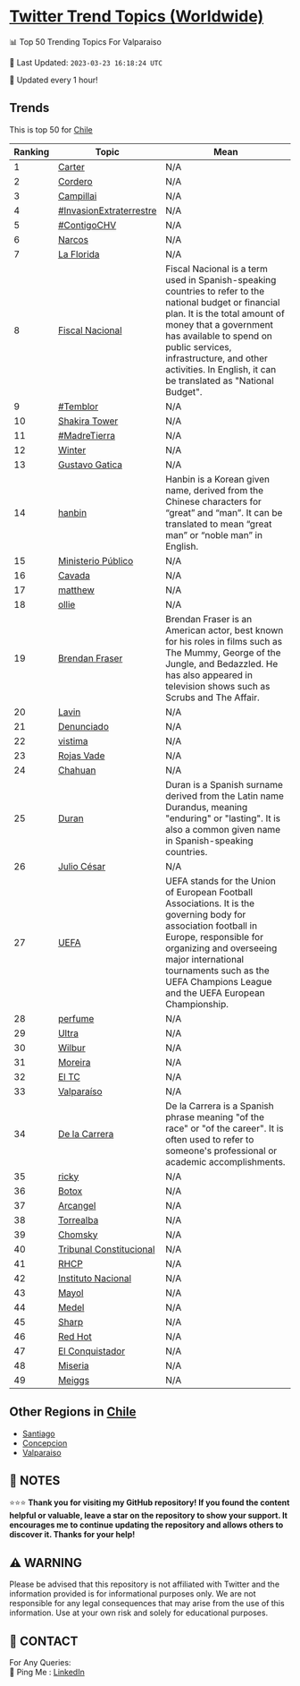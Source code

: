 [Twitter Trend Topics (Worldwide)](https://github.com/ErcinDedeoglu/Twitter-Trend-Topics)
==========


📊 Top 50 Trending Topics For Valparaiso

📆 Last Updated: `2023-03-23 16:18:24 UTC`

🔧 Updated every 1 hour!


## Trends

This is top 50 for [Chile](</Chile>)

| Ranking | Topic | Mean |
| ------- | ------------ | ------------ |
| 1 | [Carter](http://twitter.com/search?q=Carter) | N/A |
| 2 | [Cordero](http://twitter.com/search?q=Cordero) | N/A |
| 3 | [Campillai](http://twitter.com/search?q=Campillai) | N/A |
| 4 | [#InvasionExtraterrestre](http://twitter.com/search?q=%23InvasionExtraterrestre) | N/A |
| 5 | [#ContigoCHV](http://twitter.com/search?q=%23ContigoCHV) | N/A |
| 6 | [Narcos](http://twitter.com/search?q=Narcos) | N/A |
| 7 | [La Florida](http://twitter.com/search?q=La+Florida) | N/A |
| 8 | [Fiscal Nacional](http://twitter.com/search?q=Fiscal+Nacional) | Fiscal Nacional is a term used in Spanish-speaking countries to refer to the national budget or financial plan. It is the total amount of money that a government has available to spend on public services, infrastructure, and other activities. In English, it can be translated as "National Budget". |
| 9 | [#Temblor](http://twitter.com/search?q=%23Temblor) | N/A |
| 10 | [Shakira Tower](http://twitter.com/search?q=Shakira+Tower) | N/A |
| 11 | [#MadreTierra](http://twitter.com/search?q=%23MadreTierra) | N/A |
| 12 | [Winter](http://twitter.com/search?q=Winter) | N/A |
| 13 | [Gustavo Gatica](http://twitter.com/search?q=Gustavo+Gatica) | N/A |
| 14 | [hanbin](http://twitter.com/search?q=hanbin) | Hanbin is a Korean given name, derived from the Chinese characters for “great” and “man”. It can be translated to mean “great man” or “noble man” in English. |
| 15 | [Ministerio Público](http://twitter.com/search?q=Ministerio+P%c3%bablico) | N/A |
| 16 | [Cavada](http://twitter.com/search?q=Cavada) | N/A |
| 17 | [matthew](http://twitter.com/search?q=matthew) | N/A |
| 18 | [ollie](http://twitter.com/search?q=ollie) | N/A |
| 19 | [Brendan Fraser](http://twitter.com/search?q=Brendan+Fraser) | Brendan Fraser is an American actor, best known for his roles in films such as The Mummy, George of the Jungle, and Bedazzled. He has also appeared in television shows such as Scrubs and The Affair. |
| 20 | [Lavin](http://twitter.com/search?q=Lavin) | N/A |
| 21 | [Denunciado](http://twitter.com/search?q=Denunciado) | N/A |
| 22 | [vistima](http://twitter.com/search?q=vistima) | N/A |
| 23 | [Rojas Vade](http://twitter.com/search?q=Rojas+Vade) | N/A |
| 24 | [Chahuan](http://twitter.com/search?q=Chahuan) | N/A |
| 25 | [Duran](http://twitter.com/search?q=Duran) | Duran is a Spanish surname derived from the Latin name Durandus, meaning "enduring" or "lasting". It is also a common given name in Spanish-speaking countries. |
| 26 | [Julio César](http://twitter.com/search?q=Julio+C%c3%a9sar) | N/A |
| 27 | [UEFA](http://twitter.com/search?q=UEFA) | UEFA stands for the Union of European Football Associations. It is the governing body for association football in Europe, responsible for organizing and overseeing major international tournaments such as the UEFA Champions League and the UEFA European Championship. |
| 28 | [perfume](http://twitter.com/search?q=perfume) | N/A |
| 29 | [Ultra](http://twitter.com/search?q=Ultra) | N/A |
| 30 | [Wilbur](http://twitter.com/search?q=Wilbur) | N/A |
| 31 | [Moreira](http://twitter.com/search?q=Moreira) | N/A |
| 32 | [El TC](http://twitter.com/search?q=El+TC) | N/A |
| 33 | [Valparaíso](http://twitter.com/search?q=Valpara%c3%adso) | N/A |
| 34 | [De la Carrera](http://twitter.com/search?q=De+la+Carrera) | De la Carrera is a Spanish phrase meaning "of the race" or "of the career". It is often used to refer to someone's professional or academic accomplishments. |
| 35 | [ricky](http://twitter.com/search?q=ricky) | N/A |
| 36 | [Botox](http://twitter.com/search?q=Botox) | N/A |
| 37 | [Arcangel](http://twitter.com/search?q=Arcangel) | N/A |
| 38 | [Torrealba](http://twitter.com/search?q=Torrealba) | N/A |
| 39 | [Chomsky](http://twitter.com/search?q=Chomsky) | N/A |
| 40 | [Tribunal Constitucional](http://twitter.com/search?q=Tribunal+Constitucional) | N/A |
| 41 | [RHCP](http://twitter.com/search?q=RHCP) | N/A |
| 42 | [Instituto Nacional](http://twitter.com/search?q=Instituto+Nacional) | N/A |
| 43 | [Mayol](http://twitter.com/search?q=Mayol) | N/A |
| 44 | [Medel](http://twitter.com/search?q=Medel) | N/A |
| 45 | [Sharp](http://twitter.com/search?q=Sharp) | N/A |
| 46 | [Red Hot](http://twitter.com/search?q=Red+Hot) | N/A |
| 47 | [El Conquistador](http://twitter.com/search?q=El+Conquistador) | N/A |
| 48 | [Miseria](http://twitter.com/search?q=Miseria) | N/A |
| 49 | [Meiggs](http://twitter.com/search?q=Meiggs) | N/A |



## Other Regions in [Chile](</Chile>)

* [Santiago](</Chile/Santiago.md>)
* [Concepcion](</Chile/Concepcion.md>)
* [Valparaiso](</Chile/Valparaiso.md>)



## 📝 NOTES

⭐⭐⭐ **Thank you for visiting my GitHub repository! If you found the content helpful or valuable, leave a star on the repository to show your support. It encourages me to continue updating the repository and allows others to discover it. Thanks for your help!**


## ⚠️ WARNING

Please be advised that this repository is not affiliated with Twitter and the information provided is for informational purposes only. We are not responsible for any legal consequences that may arise from the use of this information. Use at your own risk and solely for educational purposes.


## 📨 CONTACT

 For Any Queries:  
            🏓 Ping Me : [LinkedIn](https://www.linkedin.com/in/ercindedeoglu/)
